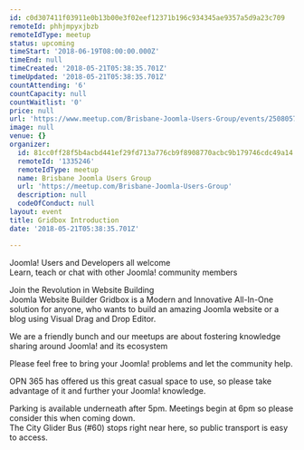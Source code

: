 ```yaml
---
id: c0d307411f03911e0b13b00e3f02eef12371b196c934345ae9357a5d9a23c709
remoteId: phhjmpyxjbzb
remoteIdType: meetup
status: upcoming
timeStart: '2018-06-19T08:00:00.000Z'
timeEnd: null
timeCreated: '2018-05-21T05:38:35.701Z'
timeUpdated: '2018-05-21T05:38:35.701Z'
countAttending: '6'
countCapacity: null
countWaitlist: '0'
price: null
url: 'https://www.meetup.com/Brisbane-Joomla-Users-Group/events/250805764/'
image: null
venue: {}
organizer:
  id: 81cc0ff28f5b4acbd441ef29fd713a776cb9f8908770acbc9b179746cdc49a14
  remoteId: '1335246'
  remoteIdType: meetup
  name: Brisbane Joomla Users Group
  url: 'https://meetup.com/Brisbane-Joomla-Users-Group'
  description: null
  codeOfConduct: null
layout: event
title: Gridbox Introduction
date: '2018-05-21T05:38:35.701Z'

---
```

<p>Joomla! Users and Developers all welcome<br/>Learn, teach or chat with other Joomla! community members</p> <p>Join the Revolution in Website Building<br/>Joomla Website Builder Gridbox is a Modern and Innovative All-In-One solution for anyone, who wants to build an amazing Joomla website or a blog using Visual Drag and Drop Editor.</p> <p>We are a friendly bunch and our meetups are about fostering knowledge sharing around Joomla! and its ecosystem</p> <p>Please feel free to bring your Joomla! problems and let the community help.</p> <p>OPN 365 has offered us this great casual space to use, so please take advantage of it and further your Joomla! knowledge.</p> <p>Parking is available underneath after 5pm. Meetings begin at 6pm so please consider this when coming down.<br/>The City Glider Bus (#60) stops right near here, so public transport is easy to access.</p>
